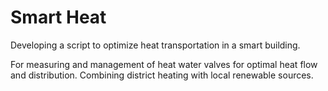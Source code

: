 # Smart Heat
Developing a script to optimize heat transportation in a smart building. 

For measuring and management of heat water valves for optimal heat flow and distribution. Combining district heating with local renewable sources. 
